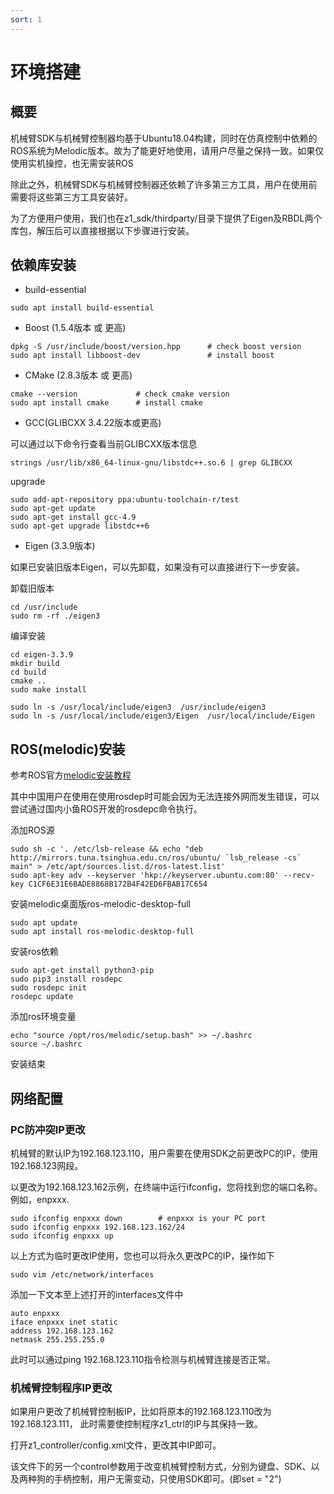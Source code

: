```yaml
---
sort: 1
---
```


# 环境搭建

## 概要

机械臂SDK与机械臂控制器均基于Ubuntu18.04构建，同时在仿真控制中依赖的ROS系统为Melodic版本。故为了能更好地使用，请用户尽量之保持一致。如果仅使用实机操控，也无需安装ROS

除此之外，机械臂SDK与机械臂控制器还依赖了许多第三方工具，用户在使用前需要将这些第三方工具安装好。

为了方便用户使用，我们也在z1_sdk/thirdparty/目录下提供了Eigen及RBDL两个库包，解压后可以直接根据以下步骤进行安装。

## 依赖库安装

+ build-essential

```shell
sudo apt install build-essential
```

+ Boost (1.5.4版本 或 更高)

```shell
dpkg -S /usr/include/boost/version.hpp      # check boost version
sudo apt install libboost-dev               # install boost
```

+ CMake (2.8.3版本 或 更高)
  
```shell
cmake --version             # check cmake version
sudo apt install cmake      # install cmake
```

+ GCC(GLIBCXX 3.4.22版本或更高)

可以通过以下命令行查看当前GLIBCXX版本信息

```shell
strings /usr/lib/x86_64-linux-gnu/libstdc++.so.6 | grep GLIBCXX
```

upgrade

```shell
sudo add-apt-repository ppa:ubuntu-toolchain-r/test
sudo apt-get update
sudo apt-get install gcc-4.9
sudo apt-get upgrade libstdc++6
```

+ Eigen (3.3.9版本)

如果已安装旧版本Eigen，可以先卸载，如果没有可以直接进行下一步安装。

卸载旧版本

```shell
cd /usr/include
sudo rm -rf ./eigen3
```

编译安装

```shell
cd eigen-3.3.9
mkdir build
cd build
cmake ..
sudo make install

sudo ln -s /usr/local/include/eigen3  /usr/include/eigen3
sudo ln -s /usr/local/include/eigen3/Eigen  /usr/local/include/Eigen
```

<!-- + LCM (1.4.0版本)

```shell
cd lcm-1.4.0
mkdir build && cd build
cmake ..
make
sudo make install
``` -->


## ROS(melodic)安装

参考ROS官方[melodic安装教程](http://wiki.ros.org/melodic/Installation/Ubuntu)

其中中国用户在使用在使用rosdep时可能会因为无法连接外网而发生错误，可以尝试通过国内小鱼ROS开发的rosdepc命令执行。

添加ROS源

```shell
sudo sh -c '. /etc/lsb-release && echo "deb http://mirrors.tuna.tsinghua.edu.cn/ros/ubuntu/ `lsb_release -cs` main" > /etc/apt/sources.list.d/ros-latest.list'
sudo apt-key adv --keyserver 'hkp://keyserver.ubuntu.com:80' --recv-key C1CF6E31E6BADE8868B172B4F42ED6FBAB17C654
```

安装melodic桌面版ros-melodic-desktop-full

```shell
sudo apt update
sudo apt install ros-melodic-desktop-full
```

安装ros依赖

```shell
sudo apt-get install python3-pip 
sudo pip3 install rosdepc
sudo rosdepc init
rosdepc update
```

添加ros环境变量

```shell
echo "source /opt/ros/melodic/setup.bash" >> ~/.bashrc
source ~/.bashrc
```

安装结束

## 网络配置

### PC防冲突IP更改

机械臂的默认IP为192.168.123.110，用户需要在使用SDK之前更改PC的IP，使用192.168.123网段。

以更改为192.168.123.162示例，在终端中运行ifconfig，您将找到您的端口名称。例如，enpxxx.

```shell
sudo ifconfig enpxxx down        # enpxxx is your PC port 
sudo ifconfig enpxxx 192.168.123.162/24 
sudo ifconfig enpxxx up 
```

以上方式为临时更改IP使用，您也可以将永久更改PC的IP，操作如下

```shell
sudo vim /etc/network/interfaces
```

添加一下文本至上述打开的interfaces文件中

```shell
auto enpxxx
iface enpxxx inet static
address 192.168.123.162
netmask 255.255.255.0
```

此时可以通过ping 192.168.123.110指令检测与机械臂连接是否正常。

### 机械臂控制程序IP更改

如果用户更改了机械臂控制板IP，比如将原本的192.168.123.110改为192.168.123.111，
此时需要使控制程序z1_ctrl的IP与其保持一致。

打开z1_controller/config.xml文件，更改其中IP即可。

该文件下的另一个control参数用于改变机械臂控制方式，分别为键盘、SDK、以及两种狗的手柄控制，用户无需变动，只使用SDK即可。(即set = "2")
